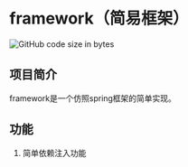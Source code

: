 # framework（简易框架）
![GitHub code size in bytes](https://img.shields.io/github/languages/code-size/daffupman/framework)

## 项目简介

framework是一个仿照spring框架的简单实现。

## 功能

1. 简单依赖注入功能